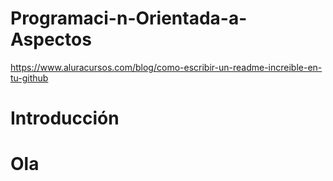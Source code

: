# Programaci-n-Orientada-a-Aspectos
https://www.aluracursos.com/blog/como-escribir-un-readme-increible-en-tu-github 


# Introducción

# Ola
